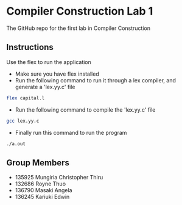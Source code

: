 
# Compiler Construction Lab 1

The GitHub repo for the first lab in Compiler Construction

## Instructions

Use the flex to run the application

- Make sure you have flex installed
- Run the following command to run it through a lex compiler, and generate a 'lex.yy.c' file
```bash
flex capital.l
```
- Run the following command to compile the 'lex.yy.c' file
```bash
gcc lex.yy.c
```
- Finally run this command to run the program
```bash
./a.out
```

## Group Members
 - 135925 Mungiria Christopher Thiru
 - 132686 Royne Thuo
 - 136790 Masaki Angela
 - 136245 Kariuki Edwin
